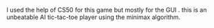 I used the help of CS50 for this game but mostly for the GUI .
this is an unbeatable AI tic-tac-toe player using the minimax algorithm.
